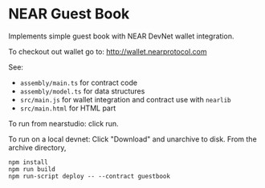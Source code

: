 # NEAR Guest Book

Implements simple guest book with NEAR DevNet wallet integration.

To checkout out wallet go to: http://wallet.nearprotocol.com

See: 
- `assembly/main.ts` for contract code
- `assembly/model.ts` for data structures
- `src/main.js` for wallet integration and contract use with `nearlib`
- `src/main.html` for HTML part


To run from nearstudio: click run. 

To run on a local devnet:
Click "Download" and unarchive to disk. From the archive directory,
```
npm install
npm run build
npm run-script deploy -- --contract guestbook
```
